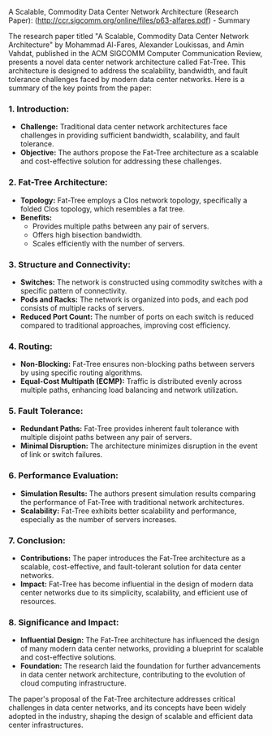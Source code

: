 A Scalable, Commodity Data Center Network Architecture (Research Paper): (http://ccr.sigcomm.org/online/files/p63-alfares.pdf) - Summary

The research paper titled "A Scalable, Commodity Data Center Network Architecture" by Mohammad Al-Fares, Alexander Loukissas, and Amin Vahdat, published in the ACM SIGCOMM Computer Communication Review, presents a novel data center network architecture called Fat-Tree. This architecture is designed to address the scalability, bandwidth, and fault tolerance challenges faced by modern data center networks. Here is a summary of the key points from the paper:

### **1. Introduction:**
   - **Challenge:** Traditional data center network architectures face challenges in providing sufficient bandwidth, scalability, and fault tolerance.
   - **Objective:** The authors propose the Fat-Tree architecture as a scalable and cost-effective solution for addressing these challenges.

### **2. Fat-Tree Architecture:**
   - **Topology:** Fat-Tree employs a Clos network topology, specifically a folded Clos topology, which resembles a fat tree.
   - **Benefits:**
     - Provides multiple paths between any pair of servers.
     - Offers high bisection bandwidth.
     - Scales efficiently with the number of servers.

### **3. Structure and Connectivity:**
   - **Switches:** The network is constructed using commodity switches with a specific pattern of connectivity.
   - **Pods and Racks:** The network is organized into pods, and each pod consists of multiple racks of servers.
   - **Reduced Port Count:** The number of ports on each switch is reduced compared to traditional approaches, improving cost efficiency.

### **4. Routing:**
   - **Non-Blocking:** Fat-Tree ensures non-blocking paths between servers by using specific routing algorithms.
   - **Equal-Cost Multipath (ECMP):** Traffic is distributed evenly across multiple paths, enhancing load balancing and network utilization.

### **5. Fault Tolerance:**
   - **Redundant Paths:** Fat-Tree provides inherent fault tolerance with multiple disjoint paths between any pair of servers.
   - **Minimal Disruption:** The architecture minimizes disruption in the event of link or switch failures.

### **6. Performance Evaluation:**
   - **Simulation Results:** The authors present simulation results comparing the performance of Fat-Tree with traditional network architectures.
   - **Scalability:** Fat-Tree exhibits better scalability and performance, especially as the number of servers increases.

### **7. Conclusion:**
   - **Contributions:** The paper introduces the Fat-Tree architecture as a scalable, cost-effective, and fault-tolerant solution for data center networks.
   - **Impact:** Fat-Tree has become influential in the design of modern data center networks due to its simplicity, scalability, and efficient use of resources.

### **8. Significance and Impact:**
   - **Influential Design:** The Fat-Tree architecture has influenced the design of many modern data center networks, providing a blueprint for scalable and cost-effective solutions.
   - **Foundation:** The research laid the foundation for further advancements in data center network architecture, contributing to the evolution of cloud computing infrastructure.

The paper's proposal of the Fat-Tree architecture addresses critical challenges in data center networks, and its concepts have been widely adopted in the industry, shaping the design of scalable and efficient data center infrastructures.
